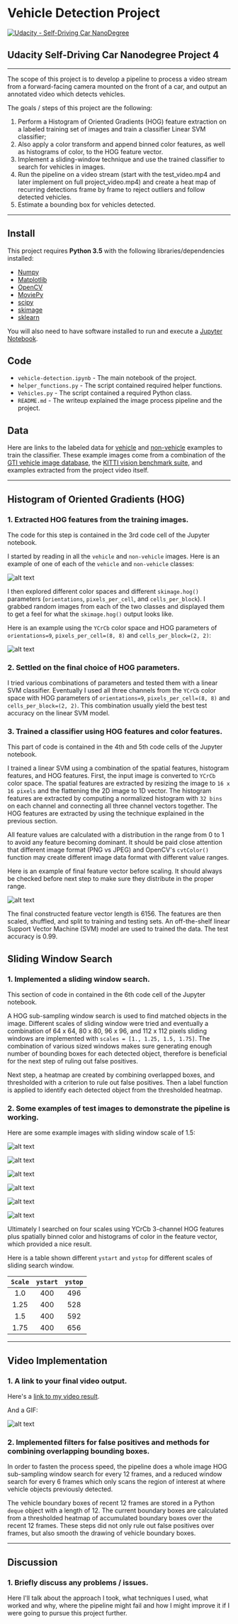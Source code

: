 # Vehicle Detection Project

[![Udacity - Self-Driving Car NanoDegree](https://s3.amazonaws.com/udacity-sdc/github/shield-carnd.svg)](http://www.udacity.com/drive)

## Udacity Self-Driving Car Nanodegree Project 4

---

The scope of this project is to develop a pipeline to process a video stream from a forward-facing camera mounted on the front of a car, and output an annotated video which detects vehicles.

The goals / steps of this project are the following:

1. Perform a Histogram of Oriented Gradients (HOG) feature extraction on a labeled training set of images and train a classifier Linear SVM classifier;
2. Also apply a color transform and append binned color features, as well as histograms of color, to the HOG feature vector.
3. Implement a sliding-window technique and use the trained classifier to search for vehicles in images.
4. Run the pipeline on a video stream (start with the test_video.mp4 and later implement on full project_video.mp4) and create a heat map of recurring detections frame by frame to reject outliers and follow detected vehicles.
5. Estimate a bounding box for vehicles detected.

[//]: # (Image References)
[image1]: ./output_images/data_exploration.png
[image2]: ./output_images/HOG_example.png
[image3]: ./output_images/combined_features.png
[image4]: ./output_images/bboxes_and_heat_1.png
[image5]: ./output_images/bboxes_and_heat_2.png
[image6]: ./output_images/bboxes_and_heat_3.png
[image7]: ./output_images/bboxes_and_heat_4.png
[image8]: ./output_images/bboxes_and_heat_5.png
[image9]: ./output_images/bboxes_and_heat_6.png
[video1]: ./output_images/project_video.gif

---

## Install

This project requires **Python 3.5** with the following libraries/dependencies installed:

- [Numpy](http://www.numpy.org/)
- [Matplotlib](http://matplotlib.org/)
- [OpenCV](http://opencv.org/)
- [MoviePy](http://zulko.github.io/moviepy/)
- [scipy](https://www.scipy.org/)
- [skimage](http://scikit-image.org/)
- [sklearn](http://scikit-learn.org/)

You will also need to have software installed to run and execute a [Jupyter Notebook](http://jupyter.org/).

## Code

- `vehicle-detection.ipynb` - The main notebook of the project.
- `helper_functions.py` - The script contained required helper functions.
- `Vehicles.py` - The script contained a required Python class.
- `README.md` - The writeup explained the image process pipeline and the project.

## Data

Here are links to the labeled data for [vehicle](https://s3.amazonaws.com/udacity-sdc/Vehicle_Tracking/vehicles.zip) and [non-vehicle](https://s3.amazonaws.com/udacity-sdc/Vehicle_Tracking/non-vehicles.zip) examples to train the classifier. These example images come from a combination of the [GTI vehicle image database](http://www.gti.ssr.upm.es/data/Vehicle_database.html), the [KITTI vision benchmark suite](http://www.cvlibs.net/datasets/kitti/), and examples extracted from the project video itself.

---

## Histogram of Oriented Gradients (HOG)

### 1. Extracted HOG features from the training images.

The code for this step is contained in the 3rd code cell of the Jupyter notebook.  

I started by reading in all the `vehicle` and `non-vehicle` images. Here is an example of one of each of the `vehicle` and `non-vehicle` classes:

![alt text][image1]

I then explored different color spaces and different `skimage.hog()` parameters (`orientations`, `pixels_per_cell`, and `cells_per_block`). I grabbed random images from each of the two classes and displayed them to get a feel for what the `skimage.hog()` output looks like.

Here is an example using the `YCrCb` color space and HOG parameters of `orientations=9`, `pixels_per_cell=(8, 8)` and `cells_per_block=(2, 2)`:

![alt text][image2]

### 2. Settled on the final choice of HOG parameters.

I tried various combinations of parameters and tested them with a linear SVM classifier. Eventually I used all three channels from the `YCrCb` color space with HOG parameters of `orientations=9`, `pixels_per_cell=(8, 8)` and `cells_per_block=(2, 2)`. This combination usually yield the best test accuracy on the linear SVM model.

### 3. Trained a classifier using HOG features and color features.

This part of code is contained in the 4th and 5th code cells of the Jupyter notebook.

I trained a linear SVM using a combination of the spatial features, histogram features, and HOG features. First, the input image is converted to `YCrCb` color space. The spatial features are extracted by resizing the image to `16 x 16 pixels` and the flattening the 2D image to 1D vector. The histogram features are extracted by computing a normalized histogram with `32 bins` on each channel and connecting all three channel vectors together. The HOG features are extracted by using the technique explained in the previous section.

All feature values are calculated with a distribution in the range from 0 to 1 to avoid any feature becoming dominant. It should be paid close attention that different image format (PNG vs JPEG) and OpenCV's `cvtColor()` function may create different image data format with different value ranges.

Here is an example of final feature vector before scaling. It should always be checked before next step to make sure they distribute in the proper range.

![alt text][image3]

The final constructed feature vector length is 6156. The features are then scaled, shuffled, and split to training and testing sets. An off-the-shelf linear Support Vector Machine (SVM) model are used to trained the data. The test accuracy is 0.99.

## Sliding Window Search

### 1. Implemented a sliding window search.

This section of code in contained in the 6th code cell of the Jupyter notebook.

A HOG sub-sampling window search is used to find matched objects in the image. Different scales of sliding window were tried and eventually a combination of 64 x 64, 80 x 80, 96 x 96, and 112 x 112 pixels sliding windows are implemented with `scales = [1., 1.25, 1.5, 1.75]`. The combination of various sized windows makes sure generating enough number of bounding boxes for each detected object, therefore is beneficial for the next step of ruling out false positives.

Next step, a heatmap are created by combining overlapped boxes, and thresholded with a criterion to rule out false positives. Then a label function is applied to identify each detected object from the thresholded heatmap.

### 2. Some examples of test images to demonstrate the pipeline is working.

Here are some example images with sliding window scale of 1.5:

![alt text][image4]

![alt text][image5]

![alt text][image6]

![alt text][image7]

![alt text][image8]

![alt text][image9]

Ultimately I searched on four scales using YCrCb 3-channel HOG features plus spatially binned color and histograms of color in the feature vector, which provided a nice result.

Here is a table shown different `ystart` and `ystop` for different scales of sliding search window.

|`Scale`|`ystart`|`ystop`|
|:-----:|:------:|:-----:|
| 1.0   |  400   |  496  |
| 1.25  |  400   |  528  |
| 1.5   |  400   |  592  |
| 1.75  |  400   |  656  |

---

## Video Implementation

### 1. A link to your final video output.

Here's a [link to my video result](https://youtu.be/_S3sjjg78oc).

And a GIF:

![alt text][video1]

### 2. Implemented filters for false positives and methods for combining overlapping bounding boxes.

In order to fasten the process speed, the pipeline does a whole image HOG sub-sampling window search for every 12 frames, and a reduced window search for every 6 frames which only scans the region of interest at where vehicle objects previously detected.

The vehicle boundary boxes of recent 12 frames are stored in a Python `deque` object with a length of 12. The current boundary boxes are calculated from a thresholded heatmap of accumulated boundary boxes over the recent 12 frames. These steps did not only rule out false positives over frames, but also smooth the drawing of vehicle boundary boxes.

---

## Discussion

### 1. Briefly discuss any problems / issues.

Here I'll talk about the approach I took, what techniques I used, what worked and why, where the pipeline might fail and how I might improve it if I were going to pursue this project further.  

